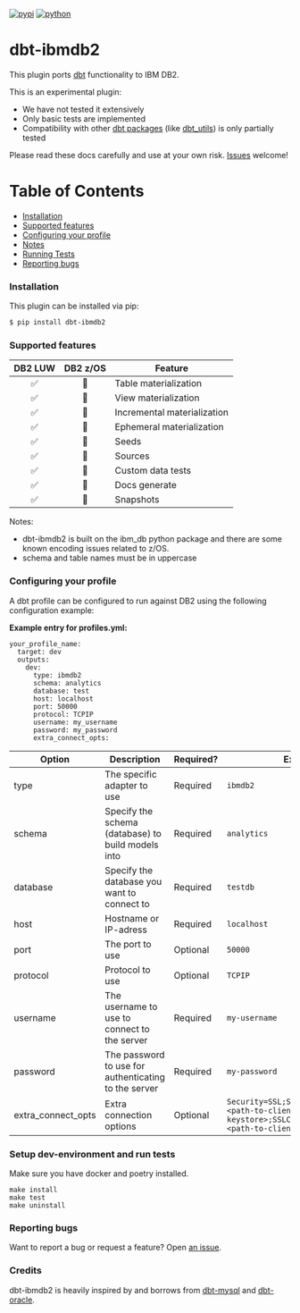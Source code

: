[![pypi](https://badge.fury.io/py/dbt-ibmdb2.svg)](https://pypi.org/project/dbt-ibmdb2/)
[![python](https://img.shields.io/pypi/pyversions/dbt-ibmdb2)](https://pypi.org/project/dbt-ibmdb2/)

# dbt-ibmdb2

This plugin ports [dbt](https://getdbt.com) functionality to IBM DB2.

This is an experimental plugin:
- We have not tested it extensively
- Only basic tests are implemented
- Compatibility with other [dbt packages](https://hub.getdbt.com/) (like [dbt_utils](https://hub.getdbt.com/fishtown-analytics/dbt_utils/latest/)) is only partially tested

Please read these docs carefully and use at your own risk. [Issues](https://github.com/aurany/dbt-ibmdb2/issues/new) welcome!

Table of Contents
=================

   * [Installation](#installation)
   * [Supported features](#supported-features)
   * [Configuring your profile](#configuring-your-profile)
   * [Notes](#notes)
   * [Running Tests](#running-tests)
   * [Reporting bugs](#reporting-bugs)

### Installation
This plugin can be installed via pip:

```bash
$ pip install dbt-ibmdb2
```

### Supported features

| DB2 LUW | DB2 z/OS | Feature |
|:---------:|:---:|---------------------|
| ✅ | 🤷 | Table materialization       |
| ✅ | 🤷 | View materialization        |
| ✅ | 🤷 | Incremental materialization |
| ✅ | 🤷 | Ephemeral materialization   |
| ✅ | 🤷 | Seeds                       |
| ✅ | 🤷 | Sources                     |
| ✅ | 🤷 | Custom data tests           |
| ✅ | 🤷 | Docs generate               |
| ✅ | 🤷 | Snapshots                   |

Notes:
- dbt-ibmdb2 is built on the ibm_db python package and there are some known encoding issues related to z/OS.
- schema and table names must be in uppercase

### Configuring your profile

A dbt profile can be configured to run against DB2 using the following configuration example:

**Example entry for profiles.yml:**

```
your_profile_name:
  target: dev
  outputs:
    dev:
      type: ibmdb2
      schema: analytics
      database: test
      host: localhost
      port: 50000
      protocol: TCPIP
      username: my_username
      password: my_password
      extra_connect_opts:
```

| Option          | Description                                                                         | Required?                                                          | Example                                        |
| --------------- | ----------------------------------------------------------------------------------- | ------------------------------------------------------------------ | ---------------------------------------------- |
| type            | The specific adapter to use                                                         | Required                                                           | `ibmdb2`                                       |
| schema          | Specify the schema (database) to build models into                                  | Required                                                           | `analytics`                                    |
| database        | Specify the database you want to connect to                                         | Required                                                           | `testdb`                                         |
| host            | Hostname or IP-adress                                                               | Required                                                           | `localhost`                                    |
| port            | The port to use                                                                     | Optional                                                           | `50000`                                        |
| protocol        | Protocol to use                                                                     | Optional                                                           | `TCPIP`                                        |
| username        | The username to use to connect to the server                                        | Required                                                           | `my-username`                                  |
| password        | The password to use for authenticating to the server                                | Required                                                           | `my-password`                                  |
| extra_connect_opts        | Extra connection options                                | Optional                                                           | `Security=SSL;SSLClientKeyStoreDB=<path-to-client-keystore>;SSLClientKeyStash=<path-to-client-keystash>`                                  |

### Setup dev-environment and run tests

Make sure you have docker and poetry installed.

```
make install
make test
make uninstall
```

### Reporting bugs

Want to report a bug or request a feature? Open [an issue](https://github.com/aurany/dbt-ibmdb2/issues/new).

### Credits

dbt-ibmdb2 is heavily inspired by and borrows from [dbt-mysql](https://github.com/dbeatty10/dbt-mysql) and [dbt-oracle](https://github.com/techindicium/dbt-oracle).
